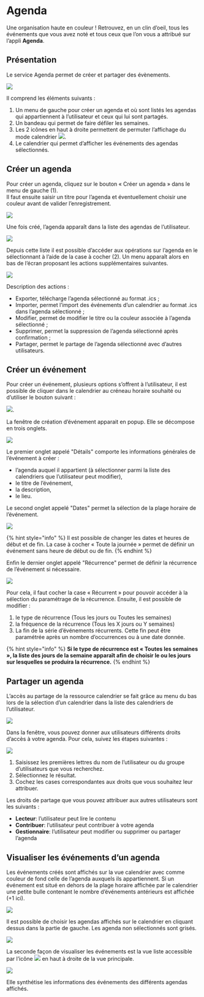 # Agenda

Une organisation haute en couleur ! Retrouvez, en un clin d’oeil, tous les événements que vous avez noté et tous ceux que l’on vous a attribué sur l’appli **Agenda**.

## Présentation

Le service Agenda permet de créer et partager des évènements.

![](.gitbook/assets/agenda-page-1-1024x615-1%20%282%29.png)

Il comprend les éléments suivants :

1. Un menu de gauche pour créer un agenda et où sont listés les agendas qui appartiennent à l’utilisateur et ceux qui lui sont partagés.
2. Un bandeau qui permet de faire défiler les semaines.
3. Les 2 icônes en haut à droite permettent de permuter l’affichage du mode calendrier ![](.gitbook/assets/agenda-icone-liste-2-1%20%281%29.png).
4. Le calendrier qui permet d’afficher les événements des agendas sélectionnés.

## Créer un agenda

Pour créer un agenda, cliquez sur le bouton « Créer un agenda » dans le menu de gauche \(1\).  
Il faut ensuite saisir un titre pour l’agenda et éventuellement choisir une couleur avant de valider l’enregistrement.

![](.gitbook/assets/agenda-creation-1024x241-1-2-2.png)

Une fois créé, l’agenda apparaît dans la liste des agendas de l’utilisateur.

![](.gitbook/assets/agenda-selection-1%20%281%29.png)

Depuis cette liste il est possible d’accéder aux opérations sur l’agenda en le sélectionnant à l’aide de la case à cocher \(2\). Un menu apparaît alors en bas de l’écran proposant les actions supplémentaires suivantes.

![](.gitbook/assets/agenda-menu-bas-1-1.png)

Description des actions :

* Exporter, télécharge l’agenda sélectionné au format .ics ;
* Importer, permet l’import des événements d’un calendrier au format .ics dans l’agenda sélectionné ;
* Modifier, permet de modifier le titre ou la couleur associée à l’agenda sélectionné ;
* Supprimer, permet la suppression de l’agenda sélectionné après confirmation ;
* Partager, permet le partage de l’agenda sélectionné avec d’autres utilisateurs.  

## Créer un événement

Pour créer un événement, plusieurs options s’offrent à l’utilisateur, il est possible de cliquer dans le calendrier au créneau horaire souhaité ou d’utiliser le bouton suivant :

![](.gitbook/assets/agenda-cree-evenement-1-3.png).

La fenêtre de création d’événement apparait en popup. Elle se décompose en trois onglets.

![](.gitbook/assets/agenda-creation-evenement-1-3.png)

Le premier onglet appelé "Détails" comporte les informations générales de l’événement à créer :

* l’agenda auquel il appartient \(à sélectionner parmi la liste des calendriers que l’utilisateur peut modifier\),
* le titre de l’événement,
* la description,
* le lieu.

Le second onglet appelé "Dates" permet la sélection de la plage horaire de l’événement.

![](.gitbook/assets/agenda-creation-date-1-2%20%281%29.png)

{% hint style="info" %}
Il est possible de changer les dates et heures de début et de fin. La case à cocher « Toute la journée » permet de définir un événement sans heure de début ou de fin.
{% endhint %}

Enfin le dernier onglet appelé "Récurrence" permet de définir la récurrence de l’événement si nécessaire.

![](.gitbook/assets/agenda-creation-recurrence-1-2%20%282%29.png)

Pour cela, il faut cocher la case « Récurrent » pour pouvoir accéder à la sélection du paramétrage de la récurrence. Ensuite, il est possible de modifier :

1. le type de récurrence \(Tous les jours ou Toutes les semaines\)
2. la fréquence de la récurrence \(Tous les X jours ou Y semaines\)
3. La fin de la série d’événements récurrents. Cette fin peut être paramétrée après un nombre d’occurrences ou à une date donnée.

{% hint style="info" %}
**Si le type de récurrence est « Toutes les semaines », la liste des jours de la semaine apparaît afin de choisir le ou les jours sur lesquelles se produira la récurrence.**
{% endhint %}

## Partager un agenda

L’accès au partage de la ressource calendrier se fait grâce au menu du bas lors de la sélection d’un calendrier dans la liste des calendriers de l’utilisateur.

![](.gitbook/assets/2018-08-24_14h42_20-1-1-1%20%281%29.png)

Dans la fenêtre, vous pouvez donner aux utilisateurs différents droits d’accès à votre agenda. Pour cela, suivez les étapes suivantes :

![](.gitbook/assets/2018-08-24_14h45_50-2-1.png)

1. Saisissez les premières lettres du nom de l’utilisateur ou du groupe d’utilisateurs que vous recherchez.
2. Sélectionnez le résultat.
3. Cochez les cases correspondantes aux droits que vous souhaitez leur attribuer.

Les droits de partage que vous pouvez attribuer aux autres utilisateurs sont les suivants :

* **Lecteur**: l’utilisateur peut lire le contenu
* **Contribuer**: l’utilisateur peut contribuer à votre agenda
* **Gestionnaire**: l’utilisateur peut modifier ou supprimer ou partager l’agenda

## Visualiser les événements d’un agenda

Les événements créés sont affichés sur la vue calendrier avec comme couleur de fond celle de l’agenda auxquels ils appartiennent. Si un événement est situé en dehors de la plage horaire affichée par le calendrier une petite bulle contenant le nombre d’événements antérieurs est affichée \(+1 ici\).

![](.gitbook/assets/2018-08-24_14h49_45-2-1-1.png)

Il est possible de choisir les agendas affichés sur le calendrier en cliquant dessus dans la partie de gauche. Les agenda non sélectionnés sont grisés.

![](.gitbook/assets/2018-08-24_14h50_13-1-1-1.png)

La seconde façon de visualiser les événements est la vue liste accessible par l’icône ![](.gitbook/assets/agenda-icone-liste-1-2-4.png) en haut à droite de la vue principale.

![](.gitbook/assets/2018-08-24_14h51_05-1-1%20%283%29.png)

Elle synthétise les informations des événements des différents agendas affichés.

